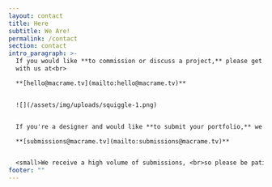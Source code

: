 ```yaml
---
layout: contact
title: Here
subtitle: We Are!
permalink: /contact
section: contact
intro_paragraph: >-
  If you would like **to commission or discuss a project,** please get in touch
  with us at<br>

  **[hello@macrame.tv](mailto:hello@macrame.tv)**


  ![](/assets/img/uploads/squiggle-1.png)


  If you're a designer and would like **to submit your portfolio,** we would love to hear from you at<br>

  **[submissions@macrame.tv](mailto:submissions@macrame.tv)**


  <small>We receive a high volume of submissions, <br>so please be patient while waiting to hear back from us.</small>
footer: ""
---
```

